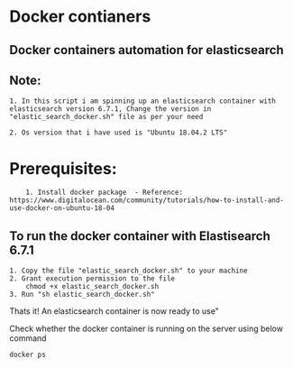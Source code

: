 # Docker contianers

Docker containers automation for elasticsearch 
----------------------------------------------

Note: 
-----

	1. In this script i am spinning up an elasticsearch container with elasticsearch version 6.7.1, Change the version in "elastic_search_docker.sh" file as per your need
	
	2. Os version that i have used is "Ubuntu 18.04.2 LTS"

# Prerequisites:

		1. Install docker package  - Reference: https://www.digitalocean.com/community/tutorials/how-to-install-and-use-docker-on-ubuntu-18-04

To run the docker container with Elastisearch 6.7.1
----------------------------------------------------

	1. Copy the file "elastic_search_docker.sh" to your machine
	2. Grant execution permission to the file 
		chmod +x elastic_search_docker.sh
	3. Run "sh elastic_search_docker.sh"
	
Thats it! An elasticsearch container is now ready to use"
	
Check whether the docker container is running on the server using below command
		
	docker ps



	

